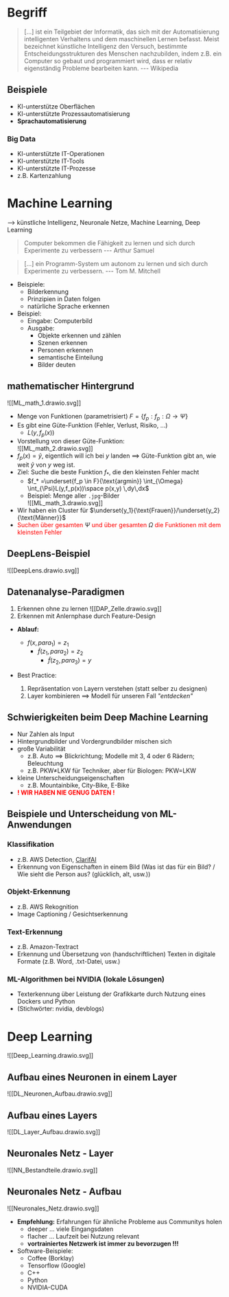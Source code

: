 # Begriff
> [...] ist ein Teilgebiet der Informatik, das sich mit der Automatisierung intelligenten Verhaltens und dem maschinellen Lernen befasst.
> Meist bezeichnet künstliche Intelligenz den Versuch, bestimmte Entscheidungsstrukturen des Menschen nachzubilden, indem z.B. ein Computer so gebaut und programmiert wird, dass er relativ eigenständig Probleme bearbeiten kann.
> --- Wikipedia

## Beispiele
- KI-unterstütze Oberflächen
- KI-unterstützte Prozessautomatisierung
- **Sprachautomatisierung**

### Big Data
- KI-unterstützte IT-Operationen
- KI-unterstützte IT-Tools
- KI-unterstützte IT-Prozesse
- z.B. Kartenzahlung

# Machine Learning
--> künstliche Intelligenz, Neuronale Netze, Machine Learning, Deep Learning

> Computer bekommen die Fähigkeit zu lernen
>und sich durch Experimente zu verbessern
>--- Arthur Samuel

> [...] ein Programm-System um autonom zu lernen
> und sich durch Experimente zu verbessern.
> --- Tom M. Mitchell

- Beispiele:
	- Bilderkennung
	- Prinzipien in Daten folgen
	- natürliche Sprache erkennen  
- Beispiel:
	- Eingabe: Computerbild
	- Ausgabe:
		- Objekte erkennen und zählen
		- Szenen erkennen
		- Personen erkennen
		- semantische Einteilung
		- Bilder deuten

## mathematischer Hintergrund
![[ML_math_1.drawio.svg]]
- Menge von Funktionen (parametrisiert)  $F=\{f_p: f_p: \Omega \rightarrow \Psi\}$
- Es gibt eine Güte-Funktion  (Fehler, Verlust, Risiko, ...)
	- $L(y,f_p(x))$  
- Vorstellung von dieser Güte-Funktion:  
![[ML_math_2.drawio.svg]]
- $f_p(x)=\tilde y$, eigentlich will ich bei $y$ landen ==> Güte-Funktion gibt an, wie weit $\tilde y$ von $y$ weg ist.
- Ziel: Suche die beste Funktion $f_*$, die den kleinsten Fehler macht
	- $f_* =\underset{f_p \in F}{\text{argmin}} \int_{\Omega} \int_{\Psi}L(y,f_p(x))\space p(x,y) \,dy\,dx$
	- Beispiel: Menge aller `.jpg`-Bilder  
![[ML_math_3.drawio.svg]]
- Wir haben ein Cluster für $\underset{y_1}{\text{Frauen}}/\underset{y_2}{\text{Männer}}$
- <span style="color: red">Suchen über gesamten</span> $\Psi$ <span style="color: red">und über gesamten</span> $\Omega$ <span style="color: red">die Funktionen mit dem kleinsten Fehler</span>

## DeepLens-Beispiel
![[DeepLens.drawio.svg]]

## Datenanalyse-Paradigmen
1. Erkennen ohne zu lernen
![[DAP_Zelle.drawio.svg]]
2. Erkennen mit Anlernphase durch Feature-Design
- **Ablauf:**
	- $f(x,para_1)=z_1$ 
		- $\tilde{f}(z_1,para_2)=z_2$ 
			- $\tilde{f}(z_2,para_3)=y$

- Best Practice:
	1. Repräsentation von Layern verstehen (statt selber zu designen)
	2. Layer kombinieren ==> Modell für unseren Fall *"entdecken"*

## Schwierigkeiten beim Deep Machine Learning
- Nur Zahlen als Input
- Hintergrundbilder und Vordergrundbilder mischen sich
- große Variabilität 
	- z.B. Auto ==> Blickrichtung; Modelle mit 3, 4 oder 6 Rädern; Beleuchtung
	- z.B. PKW$\ne$LKW für Techniker, aber für Biologen: PKW$=$LKW
- kleine Unterscheidungseigenschaften
	- z.B. Mountainbike, City-Bike, E-Bike
- <span style="color:red;font-weight:bold">! WIR HABEN NIE GENUG DATEN !</span> 

## Beispiele und Unterscheidung von ML-Anwendungen
### Klassifikation
- z.B. AWS Detection, [ClarifAI](https://clarifai.com) 
- Erkennung von Eigenschaften in einem Bild (Was ist das für ein Bild? / Wie sieht die Person aus? (glücklich, alt, usw.))

### Objekt-Erkennung
- z.B. AWS Rekognition
- Image Captioning / Gesichtserkennung

### Text-Erkennung
- z.B. Amazon-Textract
- Erkennung und Übersetzung von (handschriftlichen) Texten in digitale Formate (z.B. Word, .txt-Datei, usw.)

### ML-Algorithmen bei NVIDIA (lokale Lösungen)
- Texterkennung über Leistung der Grafikkarte durch Nutzung eines Dockers und Python
- (Stichwörter: nvidia, devblogs)

# Deep Learning
![[Deep_Learning.drawio.svg]]

## Aufbau eines Neuronen in einem Layer
![[DL_Neuronen_Aufbau.drawio.svg]]

## Aufbau eines Layers
![[DL_Layer_Aufbau.drawio.svg]]

## Neuronales Netz - Layer
![[NN_Bestandteile.drawio.svg]]

## Neuronales Netz - Aufbau
![[Neuronales_Netz.drawio.svg]]
- **Empfehlung:** Erfahrungen für ähnliche Probleme aus Communitys holen
	- deeper ... viele Eingangsdaten
	- flacher ... Laufzeit bei Nutzung relevant
	- **vortrainiertes Netzwerk ist immer zu bevorzugen !!!**
- Software-Beispiele:
	- Coffee (Borklay)
	- Tensorflow (Google)
	- C++
	- Python
	- NVIDIA-CUDA